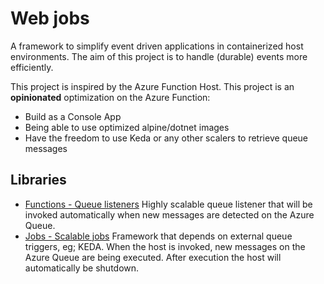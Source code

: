 # Web jobs
A framework to simplify event driven applications in containerized host environments. The aim of this project is to handle (durable) events more efficiently.

This project is inspired by the Azure Function Host. This project is an **opinionated** optimization on the Azure Function:
- Build as a Console App
- Being able to use optimized alpine/dotnet images
- Have the freedom to use Keda or any other scalers to retrieve queue messages

## Libraries
- [Functions - Queue listeners](lib/WebJobs.Azure.QueueStorage.Function/README.md)
Highly scalable queue listener that will be invoked automatically when new messages are detected on the Azure Queue.
- [Jobs - Scalable jobs](lib/WebJobs.Azure.QueueStorage.Job/README.md)
Framework that depends on external queue triggers, eg; KEDA. When the host is invoked, new messages on the Azure Queue are being executed. After execution the host will automatically be shutdown.
